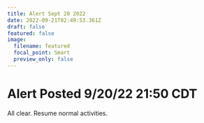 ```yaml
---
title: Alert Sept 20 2022
date: 2022-09-21T02:49:53.361Z
draft: false
featured: false
image:
  filename: featured
  focal_point: Smart
  preview_only: false
---
```

# Alert Posted 9/20/22 21:50 CDT

All clear. Resume normal activities.
